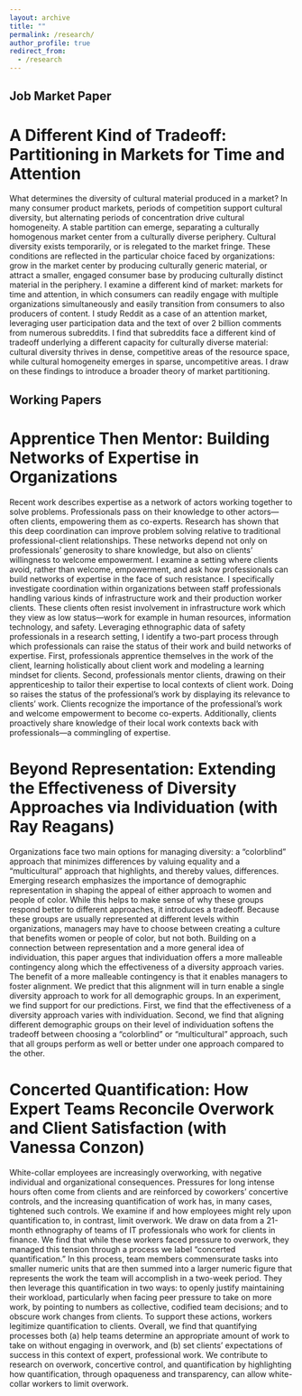 ```yaml
---
layout: archive
title: ""
permalink: /research/
author_profile: true
redirect_from:
  - /research
---
```


## Job Market Paper

# A Different Kind of Tradeoff: Partitioning in Markets for Time and Attention

What determines the diversity of cultural material produced in a market? In many consumer product markets, periods of competition support cultural diversity, but alternating periods of concentration drive cultural homogeneity. A stable partition can emerge, separating a culturally homogenous market center from a culturally diverse periphery. Cultural diversity exists temporarily, or is relegated to the market fringe. These conditions are reflected in the particular choice faced by organizations: grow in the market center by producing culturally generic material, or attract a smaller, engaged consumer base by producing culturally distinct material in the periphery. I examine a different kind of market: markets for time and attention, in which consumers can readily engage with multiple organizations simultaneously and easily transition from consumers to also producers of content. I study Reddit as a case of an attention market, leveraging user participation data and the text of over 2 billion comments from numerous subreddits. I find that subreddits face a different kind of tradeoff underlying a different capacity for culturally diverse material: cultural diversity thrives in dense, competitive areas of the resource space, while cultural homogeneity emerges in sparse, uncompetitive areas. I draw on these findings to introduce a broader theory of market partitioning.

## Working Papers

# Apprentice Then Mentor: Building Networks of Expertise in Organizations

Recent work describes expertise as a network of actors working together to solve problems. Professionals pass on their knowledge to other actors—often clients, empowering them as co-experts. Research has shown that this deep coordination can improve problem solving relative to traditional professional-client relationships. These networks depend not only on professionals’ generosity to share knowledge, but also on clients’ willingness to welcome empowerment. I examine a setting where clients avoid, rather than welcome, empowerment, and ask how professionals can build networks of expertise in the face of such resistance. I specifically investigate coordination within organizations between staff professionals handling various kinds of infrastructure work and their production worker clients. These clients often resist involvement in infrastructure work which they view as low status—work for example in human resources, information technology, and safety. Leveraging ethnographic data of safety professionals in a research setting, I identify a two-part process through which professionals can raise the status of their work and build networks of expertise. First, professionals apprentice themselves in the work of the client, learning holistically about client work and modeling a learning mindset for clients. Second, professionals mentor clients, drawing on their apprenticeship to tailor their expertise to local contexts of client work. Doing so raises the status of the professional’s work by displaying its relevance to clients’ work. Clients recognize the importance of the professional’s work and welcome empowerment to become co-experts. Additionally, clients proactively share knowledge of their local work contexts back with professionals—a commingling of expertise.

# Beyond Representation: Extending the Effectiveness of Diversity Approaches via Individuation (with Ray Reagans)

Organizations face two main options for managing diversity: a “colorblind” approach that minimizes differences by valuing equality and a “multicultural” approach that highlights, and thereby values, differences. Emerging research emphasizes the importance of demographic representation in shaping the appeal of either approach to women and people of color. While this helps to make sense of why these groups respond better to different approaches, it introduces a tradeoff. Because these groups are usually represented at different levels within organizations, managers may have to choose between creating a culture that benefits women or people of color, but not both. Building on a connection between representation and a more general idea of individuation, this paper argues that individuation offers a more malleable contingency along which the effectiveness of a diversity approach varies. The benefit of a more malleable contingency is that it enables managers to foster alignment. We predict that this alignment will in turn enable a single diversity approach to work for all demographic groups. In an experiment, we find support for our predictions. First, we find that the effectiveness of a diversity approach varies with individuation. Second, we find that aligning different demographic groups on their level of individuation softens the tradeoff between choosing a “colorblind” or “multicultural” approach, such that all groups perform as well or better under one approach compared to the other.


# Concerted Quantification: How Expert Teams Reconcile Overwork and Client Satisfaction (with Vanessa Conzon)

White-collar employees are increasingly overworking, with negative individual and organizational consequences. Pressures for long intense hours often come from clients and are reinforced by coworkers’ concertive controls, and the increasing quantification of work has, in many cases, tightened such controls. We examine if and how employees might rely upon quantification to, in contrast, limit overwork. We draw on data from a 21-month ethnography of teams of IT professionals who work for clients in finance. We find that while these workers faced pressure to overwork, they managed this tension through a process we label “concerted quantification.” In this process, team members commensurate tasks into smaller numeric units that are then summed into a larger numeric figure that represents the work the team will accomplish in a two-week period. They then leverage this quantification in two ways: to openly justify maintaining their workload, particularly when facing peer pressure to take on more work, by pointing to numbers as collective, codified team decisions; and to obscure work changes from clients. To support these actions, workers legitimize quantification to clients. Overall, we find that quantifying processes both (a) help teams determine an appropriate amount of work to take on without engaging in overwork, and (b) set clients’ expectations of success in this context of expert, professional work. We contribute to research on overwork, concertive control, and quantification by highlighting how quantification, through opaqueness and transparency, can allow white-collar workers to limit overwork.





